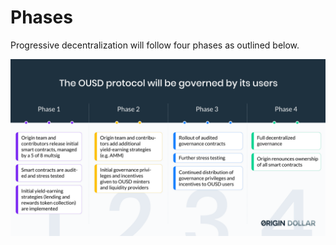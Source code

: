 # Phases

Progressive decentralization will follow four phases as outlined below.

![](../.gitbook/assets/debc10b1-8b6b-4f6e-ab46-e091fc6e00e8.png)



